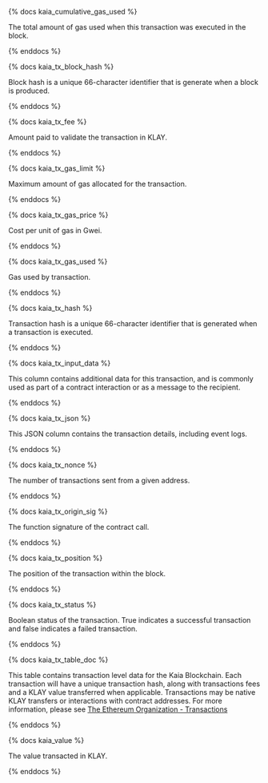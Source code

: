 {% docs kaia_cumulative_gas_used %}

The total amount of gas used when this transaction was executed in the block. 

{% enddocs %}


{% docs kaia_tx_block_hash %}

Block hash is a unique 66-character identifier that is generate when a block is produced. 

{% enddocs %}


{% docs kaia_tx_fee %}

Amount paid to validate the transaction in KLAY. 

{% enddocs %}


{% docs kaia_tx_gas_limit %}

Maximum amount of gas allocated for the transaction. 

{% enddocs %}


{% docs kaia_tx_gas_price %}

Cost per unit of gas in Gwei. 

{% enddocs %}


{% docs kaia_tx_gas_used %}

Gas used by transaction.

{% enddocs %}


{% docs kaia_tx_hash %}

Transaction hash is a unique 66-character identifier that is generated when a transaction is executed. 

{% enddocs %}


{% docs kaia_tx_input_data %}

This column contains additional data for this transaction, and is commonly used as part of a contract interaction or as a message to the recipient.  

{% enddocs %}


{% docs kaia_tx_json %}

This JSON column contains the transaction details, including event logs. 

{% enddocs %}


{% docs kaia_tx_nonce %}

The number of transactions sent from a given address. 

{% enddocs %}


{% docs kaia_tx_origin_sig %}

The function signature of the contract call. 

{% enddocs %}


{% docs kaia_tx_position %}

The position of the transaction within the block. 

{% enddocs %}


{% docs kaia_tx_status %}

Boolean status of the transaction. True indicates a successful transaction and false indicates a failed transaction.

{% enddocs %}


{% docs kaia_tx_table_doc %}

This table contains transaction level data for the Kaia Blockchain. Each transaction will have a unique transaction hash, along with transactions fees and a KLAY value transferred when applicable. Transactions may be native KLAY transfers or interactions with contract addresses. For more information, please see [The Ethereum Organization - Transactions](https://ethereum.org/en/developers/docs/transactions/)

{% enddocs %}


{% docs kaia_value %}

The value transacted in KLAY. 

{% enddocs %}


